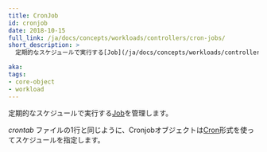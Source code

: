 ```yaml
---
title: CronJob
id: cronjob
date: 2018-10-15
full_link: /ja/docs/concepts/workloads/controllers/cron-jobs/
short_description: >
  定期的なスケジュールで実行する[Job](/ja/docs/concepts/workloads/controllers/jobs-run-to-completion/)を管理します。

aka:
tags:
- core-object
- workload
---
```

 定期的なスケジュールで実行する[Job](/ja/docs/concepts/workloads/controllers/jobs-run-to-completion/)を管理します。

<!--more-->

*crontab* ファイルの1行と同じように、Cronjobオブジェクトは[Cron](https://en.wikipedia.org/wiki/Cron)形式を使ってスケジュールを指定します。
